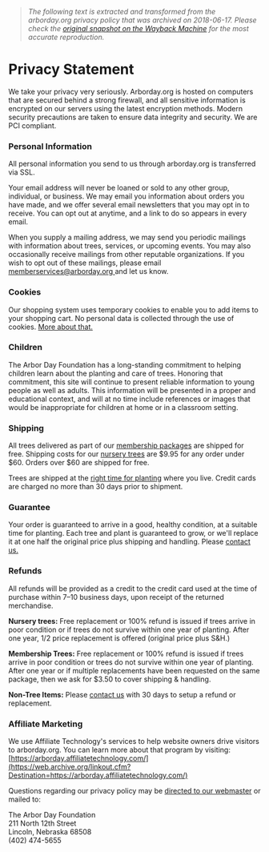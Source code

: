 > *The following text is extracted and transformed from the arborday.org privacy policy that was archived on 2018-06-17. Please check the [original snapshot on the Wayback Machine](https://web.archive.org/web/20180617033706id_/https%3A//www.arborday.org/generalinfo/privacy.cfm) for the most accurate reproduction.*

# Privacy Statement

We take your privacy very seriously. Arborday.org is hosted on computers that are secured behind a strong firewall, and all sensitive information is encrypted on our servers using the latest encryption methods. Modern security precautions are taken to ensure data integrity and security. We are PCI compliant. 

### Personal Information

All personal information you send to us through arborday.org is transferred via SSL.

Your email address will never be loaned or sold to any other group, individual, or business. We may email you information about orders you have made, and we offer several email newsletters that you may opt in to receive. You can opt out at anytime, and a link to do so appears in every email. 

When you supply a mailing address, we may send you periodic mailings with information about trees, services, or upcoming events. You may also occasionally receive mailings from other reputable organizations. If you wish to opt out of these mailings, please email [memberservices@arborday.org ](mailto:memberservices@arborday.org)and let us know. 

### Cookies

Our shopping system uses temporary cookies to enable you to add items to your shopping cart. No personal data is collected through the use of cookies. [More about that.](https://web.archive.org/web/20180617033706id_/https%3A//www.arborday.org/generalinfo/nocookies.cfm)

### Children

The Arbor Day Foundation has a long-standing commitment to helping children learn about the planting and care of trees. Honoring that commitment, this site will continue to present reliable information to young people as well as adults. This information will be presented in a proper and educational context, and will at no time include references or images that would be inappropriate for children at home or in a classroom setting. 

### Shipping

All trees delivered as part of our [membership packages](https://web.archive.org/shopping/memberships/memberships.cfm?membership=trees) are shipped for free. Shipping costs for our [nursery trees](https://web.archive.org/shopping/trees/) are $9.95 for any order under $60. Orders over $60 are shipped for free. 

Trees are shipped at the [right time for planting](https://web.archive.org/TreeInfo/ShippingSchedule.cfm) where you live. Credit cards are charged no more than 30 days prior to shipment.

### Guarantee

Your order is guaranteed to arrive in a good, healthy condition, at a suitable time for planting. Each tree and plant is guaranteed to grow, or we'll replace it at one half the original price plus shipping and handling. Please [contact us.](https://web.archive.org/generalinfo/)

### Refunds

All refunds will be provided as a credit to the credit card used at the time of purchase within 7–10 business days, upon receipt of the returned merchandise.

**Nursery trees:** Free replacement or 100% refund is issued if trees arrive in poor condition or if trees do not survive within one year of planting. After one year, 1/2 price replacement is offered (original price plus S&H.) 

**Membership Trees:** Free replacement or 100% refund is issued if trees arrive in poor condition or trees do not survive within one year of planting. After one year or if multiple replacements have been requested on the same package, then we ask for $3.50 to cover shipping & handling. 

**Non-Tree Items:** Please [contact us](https://web.archive.org/generalinfo) with 30 days to setup a refund or replacement. 

### Affiliate Marketing

We use Affiliate Technology's services to help website owners drive visitors to arborday.org. You can learn more about that program by visiting: [https://arborday.affiliatetechnology.com/](https://web.archive.org/linkout.cfm?Destination=https://arborday.affiliatetechnology.com/)

Questions regarding our privacy policy may be [directed to our webmaster](https://web.archive.org/web/20180617033706id_/https%3A//www.arborday.org/generalinfo/index.cfm) or mailed to:

The Arbor Day Foundation  
211 North 12th Street  
Lincoln, Nebraska 68508  
(402) 474-5655 
